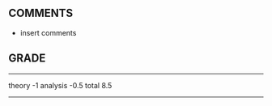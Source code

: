 ## COMMENTS

- insert comments

## GRADE

----        ----
theory        -1
analysis    -0.5
total         8.5
----        ----
